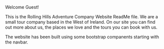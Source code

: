 Welcome Guest!

This is the Rolling Hills Adventure Company Website ReadMe file. We are a small tour company based in the West of Ireland. On our site you can find out more about us, the places we love and the tours you can book with us. 

The website has been built using some bootstrap companents starting with the navbar.

